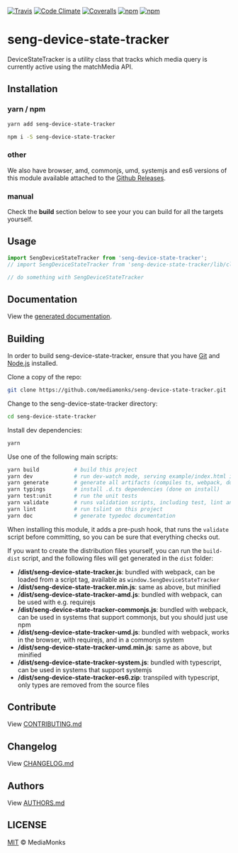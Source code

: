 [![Travis](https://img.shields.io/travis/mediamonks/seng-device-state-tracker.svg?maxAge=2592000)](https://travis-ci.org/mediamonks/seng-device-state-tracker)
[![Code Climate](https://img.shields.io/codeclimate/github/mediamonks/seng-device-state-tracker.svg?maxAge=2592000)](https://codeclimate.com/github/mediamonks/seng-device-state-tracker)
[![Coveralls](https://img.shields.io/coveralls/mediamonks/seng-device-state-tracker.svg?maxAge=2592000)](https://coveralls.io/github/mediamonks/seng-device-state-tracker?branch=master)
[![npm](https://img.shields.io/npm/v/seng-device-state-tracker.svg?maxAge=2592000)](https://www.npmjs.com/package/seng-device-state-tracker)
[![npm](https://img.shields.io/npm/dm/seng-device-state-tracker.svg?maxAge=2592000)](https://www.npmjs.com/package/seng-device-state-tracker)

# seng-device-state-tracker

DeviceStateTracker is a utility class that tracks which media query is currently active using the matchMedia API.

## Installation

### yarn / npm

```sh
yarn add seng-device-state-tracker
```

```sh
npm i -S seng-device-state-tracker
```

### other

We also have browser, amd, commonjs, umd, systemjs and es6 versions of
this module available attached to the [Github Releases](https://github.com/mediamonks/seng-device-state-tracker/releases).

<!---

Note: The below cannot be used yet, as there is no way to link to a
specific version yet without updating this readme manually after each
new version.


### browser

```html
<script src="http://mediamonks-development.s3.amazonaws.com/seng/libs/seng-device-state-tracker/1.2.0/seng-device-state-tracker.min.js"></script>
```
```js
console.log(window.SengDeviceStateTracker)
```

### other

Besides the browser version, there are other versions available for
download as well:

- [browser](http://mediamonks-development.s3.amazonaws.com/seng/libs/seng-device-state-tracker/1.2.0/seng-device-state-tracker.js) (and [minified](http://mediamonks-development.s3.amazonaws.com/seng/libs/seng-device-state-tracker/1.2.0/seng-device-state-tracker.min.js))
- [umd](http://mediamonks-development.s3.amazonaws.com/seng/libs/seng-device-state-tracker/1.2.0/seng-device-state-tracker.js) (and [minified](http://mediamonks-development.s3.amazonaws.com/seng/libs/seng-device-state-tracker/1.2.0/seng-device-state-tracker-umd.min.js))
- [amd](http://mediamonks-development.s3.amazonaws.com/seng/libs/seng-device-state-tracker/1.2.0/seng-device-state-tracker-amd.js)
- [commonjs](http://mediamonks-development.s3.amazonaws.com/seng/libs/seng-device-state-tracker/1.2.0/seng-device-state-tracker-commonjs.js)
- [systemjs](http://mediamonks-development.s3.amazonaws.com/seng/libs/seng-device-state-tracker/1.2.0/seng-device-state-tracker-system.js)
- [es6](http://mediamonks-development.s3.amazonaws.com/seng/libs/seng-device-state-tracker/1.2.0/seng-device-state-tracker-es6.zip)

-->

### manual

Check the **build** section below to see your you can build for all the
targets yourself.

## Usage

```ts
import SengDeviceStateTracker from 'seng-device-state-tracker';
// import SengDeviceStateTracker from 'seng-device-state-tracker/lib/classname';

// do something with SengDeviceStateTracker
```


## Documentation

View the [generated documentation](http://mediamonks.github.io/seng-device-state-tracker/).


## Building

In order to build seng-device-state-tracker, ensure that you have [Git](http://git-scm.com/downloads)
and [Node.js](http://nodejs.org/) installed.

Clone a copy of the repo:
```sh
git clone https://github.com/mediamonks/seng-device-state-tracker.git
```

Change to the seng-device-state-tracker directory:
```sh
cd seng-device-state-tracker
```

Install dev dependencies:
```sh
yarn
```

Use one of the following main scripts:
```sh
yarn build           # build this project
yarn dev             # run dev-watch mode, serving example/index.html in the browser
yarn generate        # generate all artifacts (compiles ts, webpack, docs and coverage)
yarn typings         # install .d.ts dependencies (done on install)
yarn test:unit       # run the unit tests
yarn validate        # runs validation scripts, including test, lint and coverage check
yarn lint            # run tslint on this project
yarn doc             # generate typedoc documentation
```

When installing this module, it adds a pre-push hook, that runs the `validate`
script before committing, so you can be sure that everything checks out.

If you want to create the distribution files yourself, you can run the
`build-dist` script, and the following files will get generated in the
`dist` folder:

- **/dist/seng-device-state-tracker.js**: bundled with webpack, can be loaded from
	a script tag, available as `window.SengDeviceStateTracker`
- **/dist/seng-device-state-tracker.min.js**: same as above, but minified
- **/dist/seng-device-state-tracker-amd.js**: bundled with webpack, can be used
	with e.g. requirejs
- **/dist/seng-device-state-tracker-commonjs.js**: bundled with webpack, can be
	used in systems that support commonjs, but you should just use npm
- **/dist/seng-device-state-tracker-umd.js**: bundled with webpack, works in the
	browser, with requirejs, and in a commonjs system
- **/dist/seng-device-state-tracker-umd.min.js**: same as above, but minified
- **/dist/seng-device-state-tracker-system.js**: bundled with typescript, can be
	used in systems	that support systemjs
- **/dist/seng-device-state-tracker-es6.zip**: transpiled with typescript, only
	types are removed from the source files

## Contribute

View [CONTRIBUTING.md](./CONTRIBUTING.md)


## Changelog

View [CHANGELOG.md](./CHANGELOG.md)


## Authors

View [AUTHORS.md](./AUTHORS.md)


## LICENSE

[MIT](./LICENSE) © MediaMonks


